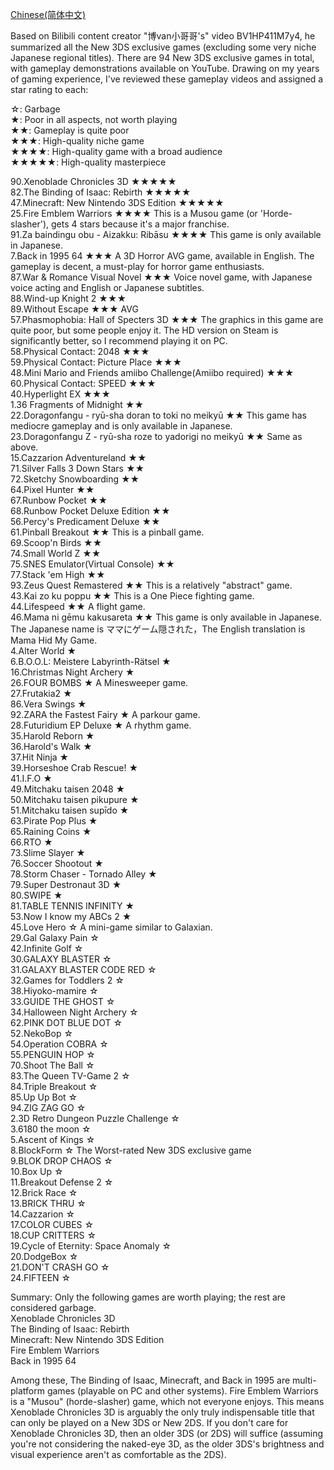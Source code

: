[Chinese(简体中文)](简体中文.md)

Based on Bilibili content creator "博van小哥哥's" video BV1HP411M7y4, he summarized all the New 3DS exclusive games (excluding some very niche Japanese regional titles). There are 94 New 3DS exclusive games in total, with gameplay demonstrations available on YouTube. Drawing on my years of gaming experience, I've reviewed these gameplay videos and assigned a star rating to each:  

☆: Garbage  
★: Poor in all aspects, not worth playing  
★★: Gameplay is quite poor  
★★★: High-quality niche game  
★★★★: High-quality game with a broad audience  
★★★★★: High-quality masterpiece  

90.Xenoblade Chronicles 3D ★★★★★  
82.The Binding of Isaac: Rebirth ★★★★★  
47.Minecraft: New Nintendo 3DS Edition ★★★★★  
25.Fire Emblem Warriors ★★★★ This is a Musou game (or 'Horde-slasher'), gets 4 stars because it's a major franchise.  
91.Za baindingu obu - Aizakku: Ribāsu ★★★★ This game is only available in Japanese.  
7.Back in 1995 64 ★★★ A 3D Horror AVG game, available in English. The gameplay is decent, a must-play for horror game enthusiasts.  
87.War & Romance Visual Novel ★★★ Voice novel game, with Japanese voice acting and English or Japanese subtitles.   
88.Wind-up Knight 2 ★★★  
89.Without Escape ★★★ AVG  
57.Phasmophobia: Hall of Specters 3D ★★★ The graphics in this game are quite poor, but some people enjoy it. The HD version on Steam is significantly better, so I recommend playing it on PC.  
58.Physical Contact: 2048 ★★★  
59.Physical Contact: Picture Place ★★★  
48.Mini Mario and Friends amiibo Challenge(Amiibo required) ★★★  
60.Physical Contact: SPEED ★★★  
40.Hyperlight EX ★★★  
1.36 Fragments of Midnight ★★  
22.Doragonfangu - ryū-sha doran to toki no meikyū ★★ This game has mediocre gameplay and is only available in Japanese.  
23.Doragonfangu Z - ryū-sha roze to yadorigi no meikyū ★★ Same as above.  
15.Cazzarion Adventureland ★★  
71.Silver Falls 3 Down Stars ★★  
72.Sketchy Snowboarding ★★  
64.Pixel Hunter ★★  
67.Runbow Pocket ★★  
68.Runbow Pocket Deluxe Edition ★★  
56.Percy's Predicament Deluxe ★★  
61.Pinball Breakout ★★ This is a pinball game.  
69.Scoop'n Birds ★★  
74.Small World Z ★★  
75.SNES Emulator(Virtual Console) ★★  
77.Stack 'em High ★★  
93.Zeus Quest Remastered ★★ This is a relatively "abstract" game.  
43.Kai zo ku poppu ★★ This is a One Piece fighting game.  
44.Lifespeed ★★ A flight game.  
46.Mama ni gēmu kakusareta ★★ This game is only available in Japanese. The Japanese name is ママにゲーム隠された，The English translation is Mama Hid My Game.  
4.Alter World ★  
6.B.O.O.L: Meistere Labyrinth-Rätsel ★  
16.Christmas Night Archery ★  
26.FOUR BOMBS ★ A Minesweeper game.  
27.Frutakia2 ★  
86.Vera Swings ★  
92.ZARA the Fastest Fairy ★ A parkour game.  
28.Futuridium EP Deluxe ★ A rhythm game.  
35.Harold Reborn ★  
36.Harold's Walk ★  
37.Hit Ninja ★  
39.Horseshoe Crab Rescue! ★  
41.I.F.O ★  
49.Mitchaku  taisen 2048 ★  
50.Mitchaku taisen pikupure ★  
51.Mitchaku taisen supīdo ★  
63.Pirate Pop Plus ★  
65.Raining Coins ★  
66.RTO ★  
73.Slime Slayer ★  
76.Soccer Shootout ★  
78.Storm Chaser - Tornado Alley ★  
79.Super Destronaut 3D ★  
80.SWIPE ★  
81.TABLE TENNIS INFINITY ★  
53.Now I know my ABCs 2 ★  
45.Love Hero ☆ A mini-game similar to Galaxian.  
29.Gal Galaxy Pain ☆  
42.Infinite Golf ☆  
30.GALAXY BLASTER ☆  
31.GALAXY BLASTER CODE RED ☆  
32.Games for Toddlers 2 ☆  
38.Hiyoko-mamire ☆  
33.GUIDE THE GHOST ☆  
34.Halloween Night Archery ☆  
62.PINK DOT BLUE DOT ☆  
52.NekoBop ☆  
54.Operation COBRA ☆  
55.PENGUIN HOP ☆  
70.Shoot The Ball ☆  
83.The Queen TV-Game 2 ☆  
84.Triple Breakout ☆  
85.Up Up Bot ☆  
94.ZIG ZAG GO ☆  
2.3D Retro Dungeon Puzzle Challenge ☆  
3.6180 the moon ☆  
5.Ascent of Kings ☆  
8.BlockForm ☆ The Worst-rated New 3DS exclusive game  
9.BLOK DROP CHAOS ☆  
10.Box Up ☆  
11.Breakout Defense 2 ☆  
12.Brick Race ☆  
13.BRICK THRU ☆  
14.Cazzarion ☆  
17.COLOR CUBES ☆  
18.CUP CRITTERS ☆  
19.Cycle of Eternity: Space Anomaly ☆  
20.DodgeBox ☆  
21.DON'T CRASH GO ☆  
24.FIFTEEN ☆  

Summary: Only the following games are worth playing; the rest are considered garbage.  
Xenoblade Chronicles 3D  
The Binding of Isaac: Rebirth  
Minecraft: New Nintendo 3DS Edition  
Fire Emblem Warriors  
Back in 1995 64  

Among these, The Binding of Isaac, Minecraft, and Back in 1995 are multi-platform games (playable on PC and other systems). Fire Emblem Warriors is a "Musou" (horde-slasher) game, which not everyone enjoys. This means Xenoblade Chronicles 3D is arguably the only truly indispensable title that can only be played on a New 3DS or New 2DS. If you don't care for Xenoblade Chronicles 3D, then an older 3DS (or 2DS) will suffice (assuming you're not considering the naked-eye 3D, as the older 3DS's brightness and visual experience aren't as comfortable as the 2DS).
